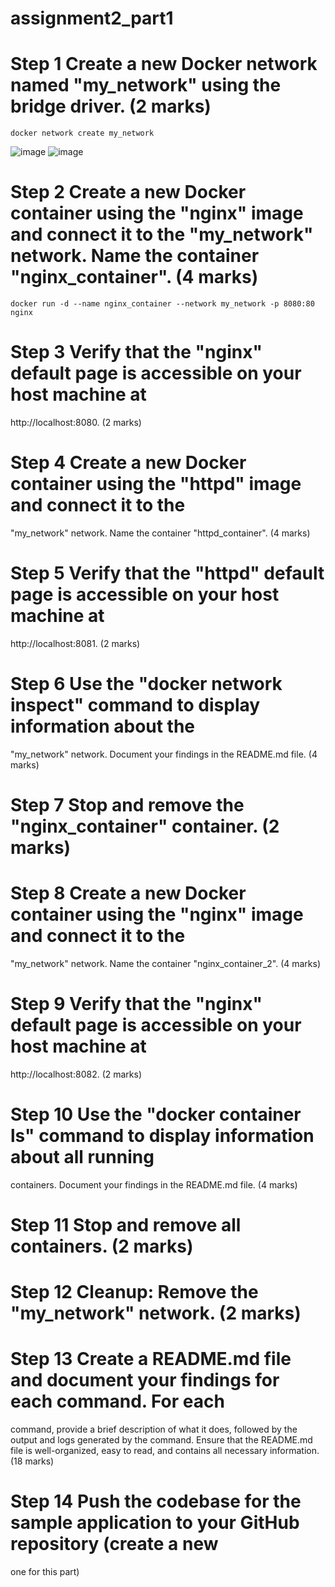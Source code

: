 # assignment2_part1

# Step 1 Create a new Docker network named "my_network" using the bridge driver. (2 marks)
```
docker network create my_network
```
![image](https://github.com/mwaqaskh/assignment2_part1/assets/39801941/13affeae-9290-4b11-aa19-bf256da95c62)
![image](https://github.com/mwaqaskh/assignment2_part1/assets/39801941/87f37827-c237-40ea-a60e-a30196a74b18)

# Step 2 Create a new Docker container using the "nginx" image and connect it to the "my_network" network. Name the container "nginx_container". (4 marks)
```
docker run -d --name nginx_container --network my_network -p 8080:80 nginx
```

# Step 3 Verify that the "nginx" default page is accessible on your host machine at
http://localhost:8080. (2 marks)
# Step 4 Create a new Docker container using the "httpd" image and connect it to the
"my_network" network. Name the container "httpd_container". (4 marks)
# Step 5 Verify that the "httpd" default page is accessible on your host machine at
http://localhost:8081. (2 marks)
# Step 6 Use the "docker network inspect" command to display information about the
"my_network" network. Document your findings in the README.md file. (4 marks)
# Step 7 Stop and remove the "nginx_container" container. (2 marks)
# Step 8 Create a new Docker container using the "nginx" image and connect it to the
"my_network" network. Name the container "nginx_container_2". (4 marks)
# Step 9 Verify that the "nginx" default page is accessible on your host machine at
http://localhost:8082. (2 marks)
# Step 10 Use the "docker container ls" command to display information about all running
containers. Document your findings in the README.md file. (4 marks)
# Step 11 Stop and remove all containers. (2 marks)
# Step 12 Cleanup: Remove the "my_network" network. (2 marks)
# Step 13 Create a README.md file and document your findings for each command. For each
command, provide a brief description of what it does, followed by the output and logs
generated by the command. Ensure that the README.md file is well-organized, easy to
read, and contains all necessary information. (18 marks)
# Step 14 Push the codebase for the sample application to your GitHub repository (create a new
one for this part)
